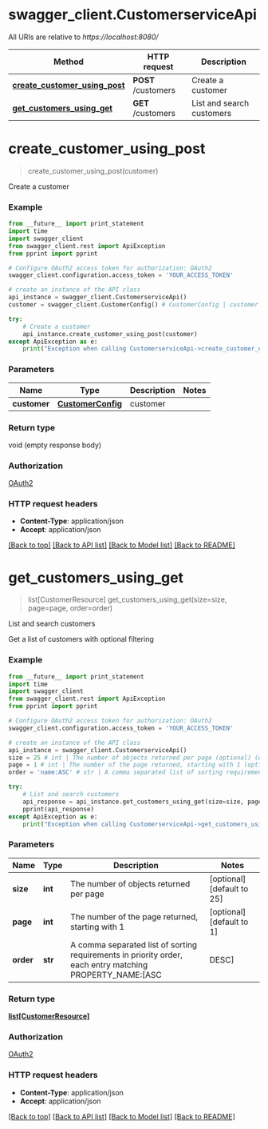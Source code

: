 # swagger_client.CustomerserviceApi

All URIs are relative to *https://localhost:8080/*

Method | HTTP request | Description
------------- | ------------- | -------------
[**create_customer_using_post**](CustomerserviceApi.md#create_customer_using_post) | **POST** /customers | Create a customer
[**get_customers_using_get**](CustomerserviceApi.md#get_customers_using_get) | **GET** /customers | List and search customers


# **create_customer_using_post**
> create_customer_using_post(customer)

Create a customer

### Example 
```python
from __future__ import print_statement
import time
import swagger_client
from swagger_client.rest import ApiException
from pprint import pprint

# Configure OAuth2 access token for authorization: OAuth2
swagger_client.configuration.access_token = 'YOUR_ACCESS_TOKEN'

# create an instance of the API class
api_instance = swagger_client.CustomerserviceApi()
customer = swagger_client.CustomerConfig() # CustomerConfig | customer

try: 
    # Create a customer
    api_instance.create_customer_using_post(customer)
except ApiException as e:
    print("Exception when calling CustomerserviceApi->create_customer_using_post: %s\n" % e)
```

### Parameters

Name | Type | Description  | Notes
------------- | ------------- | ------------- | -------------
 **customer** | [**CustomerConfig**](CustomerConfig.md)| customer | 

### Return type

void (empty response body)

### Authorization

[OAuth2](../README.md#OAuth2)

### HTTP request headers

 - **Content-Type**: application/json
 - **Accept**: application/json

[[Back to top]](#) [[Back to API list]](../README.md#documentation-for-api-endpoints) [[Back to Model list]](../README.md#documentation-for-models) [[Back to README]](../README.md)

# **get_customers_using_get**
> list[CustomerResource] get_customers_using_get(size=size, page=page, order=order)

List and search customers

Get a list of customers with optional filtering

### Example 
```python
from __future__ import print_statement
import time
import swagger_client
from swagger_client.rest import ApiException
from pprint import pprint

# Configure OAuth2 access token for authorization: OAuth2
swagger_client.configuration.access_token = 'YOUR_ACCESS_TOKEN'

# create an instance of the API class
api_instance = swagger_client.CustomerserviceApi()
size = 25 # int | The number of objects returned per page (optional) (default to 25)
page = 1 # int | The number of the page returned, starting with 1 (optional) (default to 1)
order = 'name:ASC' # str | A comma separated list of sorting requirements in priority order, each entry matching PROPERTY_NAME:[ASC|DESC] (optional) (default to name:ASC)

try: 
    # List and search customers
    api_response = api_instance.get_customers_using_get(size=size, page=page, order=order)
    pprint(api_response)
except ApiException as e:
    print("Exception when calling CustomerserviceApi->get_customers_using_get: %s\n" % e)
```

### Parameters

Name | Type | Description  | Notes
------------- | ------------- | ------------- | -------------
 **size** | **int**| The number of objects returned per page | [optional] [default to 25]
 **page** | **int**| The number of the page returned, starting with 1 | [optional] [default to 1]
 **order** | **str**| A comma separated list of sorting requirements in priority order, each entry matching PROPERTY_NAME:[ASC|DESC] | [optional] [default to name:ASC]

### Return type

[**list[CustomerResource]**](CustomerResource.md)

### Authorization

[OAuth2](../README.md#OAuth2)

### HTTP request headers

 - **Content-Type**: application/json
 - **Accept**: application/json

[[Back to top]](#) [[Back to API list]](../README.md#documentation-for-api-endpoints) [[Back to Model list]](../README.md#documentation-for-models) [[Back to README]](../README.md)

